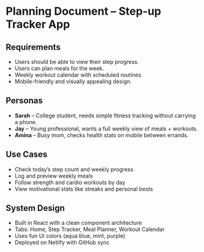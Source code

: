# Planning Document – Step-up Tracker App

## Requirements
- Users should be able to view their step progress.
- Users can plan meals for the week.
- Weekly workout calendar with scheduled routines.
- Mobile-friendly and visually appealing design.

## Personas
- **Sarah** – College student, needs simple fitness tracking without carrying a phone.
- **Jay** – Young professional, wants a full weekly view of meals + workouts.
- **Amina** – Busy mom, checks health stats on mobile between errands.

## Use Cases
- Check today’s step count and weekly progress
- Log and preview weekly meals
- Follow strength and cardio workouts by day
- View motivational stats like streaks and personal bests

## System Design
- Built in React with a clean component architecture
- Tabs: Home, Step Tracker, Meal Planner, Workout Calendar
- Uses fun UI colors (aqua blue, mint, purple)
- Deployed on Netlify with GitHub sync

